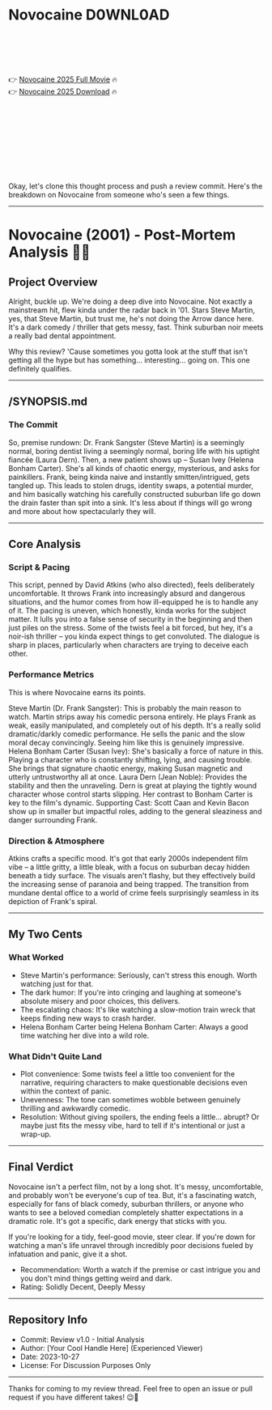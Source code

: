# Novocaine D0WNL0AD

<br><br><br><br>


👉 <a href="https://Kevin-whistsourmigirl1971.github.io/kpyixegrbs/">Novocaine 2025 Full Movie</a> 🔥
<br>
👉 <a href="https://Kevin-whistsourmigirl1971.github.io/kpyixegrbs/">Novocaine 2025 Download</a> 🔥


<br><br><br><br><br><br><br><br>


Okay, let's clone this thought process and push a review commit. Here's the breakdown on Novocaine from someone who's seen a few things.

---

# Novocaine (2001) - Post-Mortem Analysis 💉😬

## Project Overview

Alright, buckle up. We're doing a deep dive into Novocaine. Not exactly a mainstream hit, flew kinda under the radar back in '01. Stars Steve Martin, yes, that Steve Martin, but trust me, he's not doing the Arrow dance here. It's a dark comedy / thriller that gets messy, fast. Think suburban noir meets a really bad dental appointment.

Why this review? 'Cause sometimes you gotta look at the stuff that isn't getting all the hype but has something... interesting... going on. This one definitely qualifies.

---

## /SYNOPSIS.md

### The Commit

So, premise rundown: Dr. Frank Sangster (Steve Martin) is a seemingly normal, boring dentist living a seemingly normal, boring life with his uptight fiancée (Laura Dern). Then, a new patient shows up – Susan Ivey (Helena Bonham Carter). She's all kinds of chaotic energy, mysterious, and asks for painkillers. Frank, being kinda naive and instantly smitten/intrigued, gets tangled up. This leads to stolen drugs, identity swaps, a potential murder, and him basically watching his carefully constructed suburban life go down the drain faster than spit into a sink. It's less about if things will go wrong and more about how spectacularly they will.

---

## Core Analysis

### Script & Pacing

This script, penned by David Atkins (who also directed), feels deliberately uncomfortable. It throws Frank into increasingly absurd and dangerous situations, and the humor comes from how ill-equipped he is to handle any of it. The pacing is uneven, which honestly, kinda works for the subject matter. It lulls you into a false sense of security in the beginning and then just piles on the stress. Some of the twists feel a bit forced, but hey, it's a noir-ish thriller – you kinda expect things to get convoluted. The dialogue is sharp in places, particularly when characters are trying to deceive each other.

### Performance Metrics

This is where Novocaine earns its points.

   Steve Martin (Dr. Frank Sangster): This is probably the main reason to watch. Martin strips away his comedic persona entirely. He plays Frank as weak, easily manipulated, and completely out of his depth. It's a really solid dramatic/darkly comedic performance. He sells the panic and the slow moral decay convincingly. Seeing him like this is genuinely impressive.
   Helena Bonham Carter (Susan Ivey): She's basically a force of nature in this. Playing a character who is constantly shifting, lying, and causing trouble. She brings that signature chaotic energy, making Susan magnetic and utterly untrustworthy all at once.
   Laura Dern (Jean Noble): Provides the stability and then the unraveling. Dern is great at playing the tightly wound character whose control starts slipping. Her contrast to Bonham Carter is key to the film's dynamic.
   Supporting Cast: Scott Caan and Kevin Bacon show up in smaller but impactful roles, adding to the general sleaziness and danger surrounding Frank.

### Direction & Atmosphere

Atkins crafts a specific mood. It's got that early 2000s independent film vibe – a little gritty, a little bleak, with a focus on suburban decay hidden beneath a tidy surface. The visuals aren't flashy, but they effectively build the increasing sense of paranoia and being trapped. The transition from mundane dental office to a world of crime feels surprisingly seamless in its depiction of Frank's spiral.

---

## My Two Cents

### What Worked

-   Steve Martin's performance: Seriously, can't stress this enough. Worth watching just for that.
-   The dark humor: If you're into cringing and laughing at someone's absolute misery and poor choices, this delivers.
-   The escalating chaos: It's like watching a slow-motion train wreck that keeps finding new ways to crash harder.
-   Helena Bonham Carter being Helena Bonham Carter: Always a good time watching her dive into a wild role.

### What Didn't Quite Land

-   Plot convenience: Some twists feel a little too convenient for the narrative, requiring characters to make questionable decisions even within the context of panic.
-   Unevenness: The tone can sometimes wobble between genuinely thrilling and awkwardly comedic.
-   Resolution: Without giving spoilers, the ending feels a little... abrupt? Or maybe just fits the messy vibe, hard to tell if it's intentional or just a wrap-up.

---

## Final Verdict

Novocaine isn't a perfect film, not by a long shot. It's messy, uncomfortable, and probably won't be everyone's cup of tea. But, it's a fascinating watch, especially for fans of black comedy, suburban thrillers, or anyone who wants to see a beloved comedian completely shatter expectations in a dramatic role. It's got a specific, dark energy that sticks with you.

If you're looking for a tidy, feel-good movie, steer clear. If you're down for watching a man's life unravel through incredibly poor decisions fueled by infatuation and panic, give it a shot.

-   Recommendation: Worth a watch if the premise or cast intrigue you and you don't mind things getting weird and dark.
-   Rating: Solidly Decent, Deeply Messy

---

## Repository Info

-   Commit: Review v1.0 - Initial Analysis
-   Author: [Your Cool Handle Here] (Experienced Viewer)
-   Date: 2023-10-27
-   License: For Discussion Purposes Only

---

Thanks for coming to my review thread. Feel free to open an issue or pull request if you have different takes! 😉🍿

